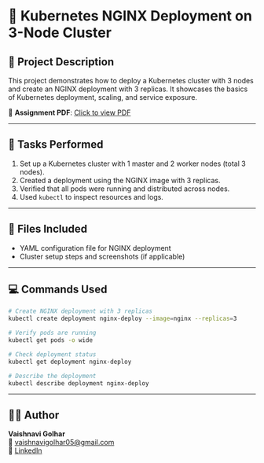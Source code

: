 # 📘 Kubernetes NGINX Deployment on 3-Node Cluster

## 📝 Project Description

This project demonstrates how to deploy a Kubernetes cluster with 3 nodes and create an NGINX deployment with 3 replicas. It showcases the basics of Kubernetes deployment, scaling, and service exposure.

📄 **Assignment PDF**: [Click to view PDF](https://github.com/Vaishnavi-Golhar/DevOps-Projects/blob/main/k8s-nginx-deployment-3-node-cluster/k8s-nginx-deployment-3-node-cluster.pdf)

---

## 🧪 Tasks Performed

1. Set up a Kubernetes cluster with 1 master and 2 worker nodes (total 3 nodes).
2. Created a deployment using the NGINX image with 3 replicas.
3. Verified that all pods were running and distributed across nodes.
4. Used `kubectl` to inspect resources and logs.

---

## 📂 Files Included

- YAML configuration file for NGINX deployment
- Cluster setup steps and screenshots (if applicable)

---

## 💻 Commands Used

```bash
# Create NGINX deployment with 3 replicas
kubectl create deployment nginx-deploy --image=nginx --replicas=3

# Verify pods are running
kubectl get pods -o wide

# Check deployment status
kubectl get deployment nginx-deploy

# Describe the deployment
kubectl describe deployment nginx-deploy
```

---

## 👩‍💼 Author

**Vaishnavi Golhar**  
📧 vaishnavigolhar05@gmail.com  
🔗 [LinkedIn](https://www.linkedin.com/in/vaishnavigolhar/)


